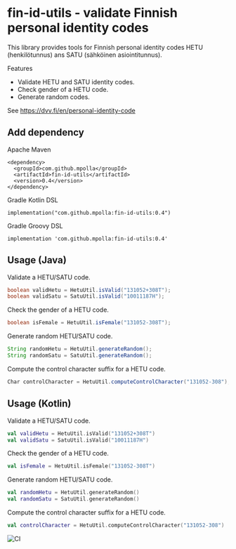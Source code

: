 fin-id-utils - validate Finnish personal identity codes
=======================================================

This library provides tools for Finnish personal identity codes HETU (henkilötunnus) ans SATU (sähköinen asiointitunnus).

Features

* Validate HETU and SATU identity codes.
* Check gender of a HETU code.
* Generate random codes.

See https://dvv.fi/en/personal-identity-code

## Add dependency

Apache Maven

    <dependency>
      <groupId>com.github.mpolla</groupId>
      <artifactId>fin-id-utils</artifactId>
      <version>0.4</version>
    </dependency>

Gradle Kotlin DSL

    implementation("com.github.mpolla:fin-id-utils:0.4")

Gradle Groovy DSL

    implementation 'com.github.mpolla:fin-id-utils:0.4'

## Usage (Java)

Validate a HETU/SATU code.

```java
boolean validHetu = HetuUtil.isValid("131052+308T");
boolean validSatu = SatuUtil.isValid("10011187H");
```

Check the gender of a HETU code.

```java
boolean isFemale = HetuUtil.isFemale("131052-308T");
```

Generate random HETU/SATU code.

```java
String randomHetu = HetuUtil.generateRandom();
String randomSatu = SatuUtil.generateRandom();
```
    
Compute the control character suffix for a HETU code.

```java
Char controlCharacter = HetuUtil.computeControlCharacter("131052-308");
```

## Usage (Kotlin)

Validate a HETU/SATU code.

```kotlin
val validHetu = HetuUtil.isValid("131052+308T")
val validSatu = SatuUtil.isValid("10011187H")
```

Check the gender of a HETU code.

```kotlin
val isFemale = HetuUtil.isFemale("131052-308T")
```

Generate random HETU/SATU code.

```kotlin
val randomHetu = HetuUtil.generateRandom()
val randomSatu = SatuUtil.generateRandom()
```
    
Compute the control character suffix for a HETU code.

```kotlin
val controlCharacter = HetuUtil.computeControlCharacter("131052-308")
```

![CI](https://github.com/mpolla/fin-id-utils/workflows/CI/badge.svg)
